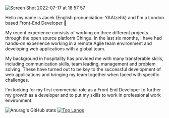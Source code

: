 
![Screen Shot 2022-07-17 at 18 57 57](https://user-images.githubusercontent.com/66032213/179418705-5fc2b2f3-8c1d-40df-97e0-e47cfe7d42b5.png)

Hello my name is Jacek (English pronunciation: YAAtzehk) and I'm a London based Front-End Developer 👋

My recent experience consists of working on three different projects through the open source platform Chingu. In the last six months, I have had hands-on experience working in a remote Agile team environment and developing web applications with a global team.

My background in hospitality has provided me with many transferable skills, including communication skills, team leading, management and problem solving. These have turned out to be key to the successful development of web applications and bringing my team together when faced with specific challenges.

I'm looking for my first commercial role as a Front End Developer to further my growth as a developer and to put my skills to work in professional work environment.

![Anurag's GitHub stats](https://github-readme-stats.vercel.app/api?username=jaceksupernak&theme=default&show_icons=true)
[![Top Langs](https://github-readme-stats.vercel.app/api/top-langs/?username=jaceksupernak&layout=compact)](https://github.com/anuraghazra/github-readme-stats)

